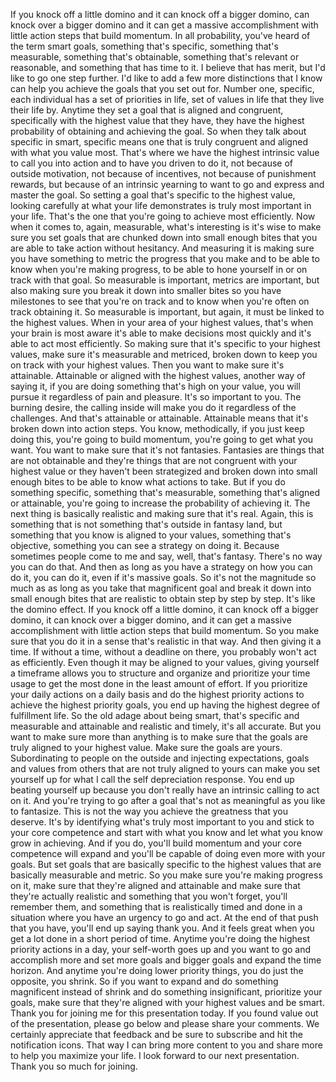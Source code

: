  If you knock off a little domino and it can knock off a bigger domino, can knock over a bigger domino and it can get a massive accomplishment with little action steps that build momentum. In all probability, you've heard of the term smart goals, something that's specific, something that's measurable, something that's obtainable, something that's relevant or reasonable, and something that has time to it. I believe that has merit, but I'd like to go one step further. I'd like to add a few more distinctions that I know can help you achieve the goals that you set out for. Number one, specific, each individual has a set of priorities in life, set of values in life that they live their life by. Anytime they set a goal that is aligned and congruent, specifically with the highest value that they have, they have the highest probability of obtaining and achieving the goal. So when they talk about specific in smart, specific means one that is truly congruent and aligned with what you value most. That's where we have the highest intrinsic value to call you into action and to have you driven to do it, not because of outside motivation, not because of incentives, not because of punishment rewards, but because of an intrinsic yearning to want to go and express and master the goal. So setting a goal that's specific to the highest value, looking carefully at what your life demonstrates is truly most important in your life. That's the one that you're going to achieve most efficiently. Now when it comes to, again, measurable, what's interesting is it's wise to make sure you set goals that are chunked down into small enough bites that you are able to take action without hesitancy. And measuring it is making sure you have something to metric the progress that you make and to be able to know when you're making progress, to be able to hone yourself in or on track with that goal. So measurable is important, metrics are important, but also making sure you break it down into smaller bites so you have milestones to see that you're on track and to know when you're often on track obtaining it. So measurable is important, but again, it must be linked to the highest values. When in your area of your highest values, that's when your brain is most aware it's able to make decisions most quickly and it's able to act most efficiently. So making sure that it's specific to your highest values, make sure it's measurable and metriced, broken down to keep you on track with your highest values. Then you want to make sure it's attainable. Attainable or aligned with the highest values, another way of saying it, if you are doing something that's high on your value, you will pursue it regardless of pain and pleasure. It's so important to you. The burning desire, the calling inside will make you do it regardless of the challenges. And that's attainable or attainable. Attainable means that it's broken down into action steps. You know, methodically, if you just keep doing this, you're going to build momentum, you're going to get what you want. You want to make sure that it's not fantasies. Fantasies are things that are not obtainable and they're things that are not congruent with your highest value or they haven't been strategized and broken down into small enough bites to be able to know what actions to take. But if you do something specific, something that's measurable, something that's aligned or attainable, you're going to increase the probability of achieving it. The next thing is basically realistic and making sure that it's real. Again, this is something that is not something that's outside in fantasy land, but something that you know is aligned to your values, something that's objective, something you can see a strategy on doing it. Because sometimes people come to me and say, well, that's fantasy. There's no way you can do that. And then as long as you have a strategy on how you can do it, you can do it, even if it's massive goals. So it's not the magnitude so much as as long as you take that magnificent goal and break it down into small enough bites that are realistic to obtain step by step by step. It's like the domino effect. If you knock off a little domino, it can knock off a bigger domino, it can knock over a bigger domino, and it can get a massive accomplishment with little action steps that build momentum. So you make sure that you do it in a sense that's realistic in that way. And then giving it a time. If without a time, without a deadline on there, you probably won't act as efficiently. Even though it may be aligned to your values, giving yourself a timeframe allows you to structure and organize and prioritize your time usage to get the most done in the least amount of effort. If you prioritize your daily actions on a daily basis and do the highest priority actions to achieve the highest priority goals, you end up having the highest degree of fulfillment life. So the old adage about being smart, that's specific and measurable and attainable and realistic and timely, it's all accurate. But you want to make sure more than anything is to make sure that the goals are truly aligned to your highest value. Make sure the goals are yours. Subordinating to people on the outside and injecting expectations, goals and values from others that are not truly aligned to yours can make you set yourself up for what I call the self depreciation response. You end up beating yourself up because you don't really have an intrinsic calling to act on it. And you're trying to go after a goal that's not as meaningful as you like to fantasize. This is not the way you achieve the greatness that you deserve. It's by identifying what's truly most important to you and stick to your core competence and start with what you know and let what you know grow in achieving. And if you do, you'll build momentum and your core competence will expand and you'll be capable of doing even more with your goals. But set goals that are basically specific to the highest values that are basically measurable and metric. So you make sure you're making progress on it, make sure that they're aligned and attainable and make sure that they're actually realistic and something that you won't forget, you'll remember them, and something that is realistically timed and done in a situation where you have an urgency to go and act. At the end of that push that you have, you'll end up saying thank you. And it feels great when you get a lot done in a short period of time. Anytime you're doing the highest priority actions in a day, your self-worth goes up and you want to go and accomplish more and set more goals and bigger goals and expand the time horizon. And anytime you're doing lower priority things, you do just the opposite, you shrink. So if you want to expand and do something magnificent instead of shrink and do something insignificant, prioritize your goals, make sure that they're aligned with your highest values and be smart. Thank you for joining me for this presentation today. If you found value out of the presentation, please go below and please share your comments. We certainly appreciate that feedback and be sure to subscribe and hit the notification icons. That way I can bring more content to you and share more to help you maximize your life. I look forward to our next presentation. Thank you so much for joining.